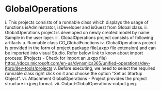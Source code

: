 # GlobalOperations
i.   This projects consists of a runnable class which displays the usage of functions isAdministrator, isDeveloper and isGuest from Global  class.
ii.  GlobalOperations project is developed on newly created model by name Sample in the user layer.
iii. GlobalOperations project consists of following artifacts 
     a. Runnable class CG_GlobalFunctions
iv.  GlobalOperations project is provided in the form of project package file(.axpp file extension) and can be imported into visual Studio. 
     Refer below link to know about import process: 
     (Projects - Check for Import an .axpp file) 
     https://docs.microsoft.com/en-us/dynamics365/unified-operations/dev-itpro/dev-tools/projects 
v.   Before executing, we need to select the required runnable class right click on it and choose the option "Set as Startup Object".
vi.  Attachment GlobalOperations - Project provides the project structure in jpeg format.
vii. Output:GlobalOperations-output.jpeg.
